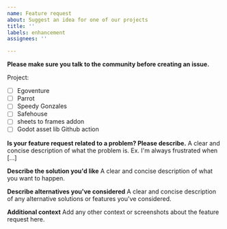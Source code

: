 ```yaml
---
name: Feature request
about: Suggest an idea for one of our projects
title: ''
labels: enhancement
assignees: ''

---
```


**Please make sure you talk to the community before creating an issue.**

Project:

- [ ] Egoventure
- [ ] Parrot
- [ ] Speedy Gonzales
- [ ] Safehouse
- [ ] sheets to frames addon
- [ ] Godot asset lib Github action

**Is your feature request related to a problem? Please describe.**
A clear and concise description of what the problem is. Ex. I'm always frustrated when [...]

**Describe the solution you'd like**
A clear and concise description of what you want to happen.

**Describe alternatives you've considered**
A clear and concise description of any alternative solutions or features you've considered.

**Additional context**
Add any other context or screenshots about the feature request here.
